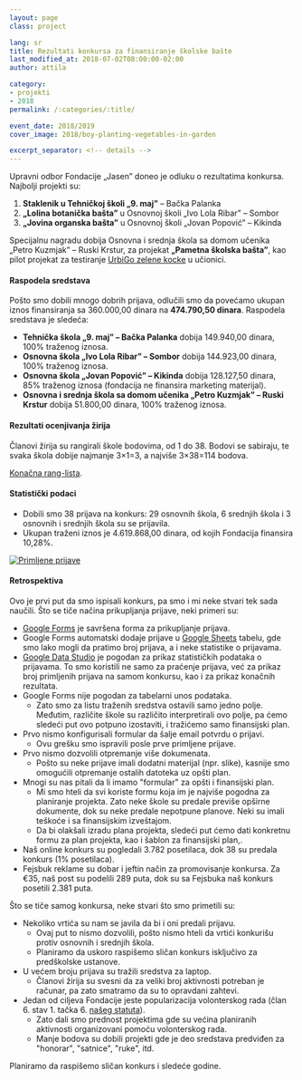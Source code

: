 ```yaml
---
layout: page
class: project

lang: sr
title: Rezultati konkursa za finansiranje školske bašte
last_modified_at: 2018-07-02T08:00:00-02:00
author: attila

category:
- projekti
- 2018
permalink: /:categories/:title/

event_date: 2018/2019
cover_image: 2018/boy-planting-vegetables-in-garden

excerpt_separator: <!-- details -->
---
```


Upravni odbor Fondacije „Jasen” doneo je odluku o rezultatima konkursa.
Najbolji projekti su:

1. **Staklenik u Tehničkoj školi „9. maj”** – Bačka Palanka
2. **„Lolina botanička bašta”** u Osnovnoj školi „Ivo Lola Ribar” – Sombor
3. **„Jovina organska bašta”** u Osnovnoj školi „Jovan Popović” – Kikinda

Specijalnu nagradu dobija Osnovna i srednja škola sa domom učenika „Petro
Kuzmjak” – Ruski Krstur, za projekat **„Pametna školska bašta”**, kao pilot
projekat za testiranje [UrbiGo zelene kocke](https://urbigo.me) u učionici.

<!-- details -->

#### Raspodela sredstava

Pošto smo dobili mnogo dobrih prijava, odlučili smo da povećamo ukupan iznos
finansiranja sa 360.000,00 dinara na **474.790,50 dinara**. Raspodela sredstava
je sledeća:

* **Tehnička škola „9. maj” – Bačka Palanka** dobija 149.940,00 dinara, 100%
  traženog iznosa.
* **Osnovna škola „Ivo Lola Ribar” – Sombor** dobija 144.923,00 dinara, 100%
  traženog iznosa.
* **Osnovna škola „Jovan Popović” – Kikinda** dobija 128.127,50 dinara, 85%
  traženog iznosa (fondacija ne finansira marketing materijal).
* **Osnovna i srednja škola sa domom učenika „Petro Kuzmjak” – Ruski Krstur**
  dobija 51.800,00 dinara, 100% traženog iznosa.

#### Rezultati ocenjivanja žirija

Članovi žirija su rangirali škole bodovima, od 1 do 38. Bodovi se sabiraju, te
svaka škola dobije najmanje 3×1=3, a najviše 3×38=114 bodova.

[Konačna rang-lista](https://datastudio.google.com/open/1Hk_tlxS4XUGiA8edYBMmbck6dk0VTi4X).

#### Statistički podaci

* Dobili smo 38 prijava na konkurs: 29 osnovnih škola, 6 srednjih škola i 3
  osnovnih i srednjih škola su se prijavila.
* Ukupan traženi iznos je 4.619.868,00 dinara, od kojih Fondacija finansira
  10,28%.

<div class="mdl-typography--text-center">
  <a href="https://datastudio.google.com/open/113yK19w0mdLtbny59KdP1ICFDAoF-aoX"><img alt="Primljene prijave" class="mdl-shadow--2dp staticmap" src="https://storage.googleapis.com/jasen.org.rs/2018/skolska-basta-prijave.png" style="max-width: 100%;"></a>
</div>

#### Retrospektiva

Ovo je prvi put da smo ispisali konkurs, pa smo i mi neke stvari tek sada
naučili. Što se tiče načina prikupljanja prijave, neki primeri su:

* [Google Forms] je savršena forma za prikupljanje prijava.
* Google Forms automatski dodaje prijave u [Google Sheets] tabelu, gde smo
  lako mogli da pratimo broj prijava, a i neke statistike o prijavama.
* [Google Data Studio] je pogodan za prikaz statističkih podataka o prijavama.
  To smo koristili ne samo za praćenje prijava, već za prikaz broj primljenih
  prijava na samom konkursu, kao i za prikaz konačnih rezultata.
* Google Forms nije pogodan za tabelarni unos podataka.
  * Zato smo za listu traženih sredstva ostavili samo jedno polje. Međutim,
    različite škole su različito interpretirali ovo polje, pa ćemo sledeći put
    ovo potpuno izostaviti, i tražićemo samo finansijski plan.
* Prvo nismo konfigurisali formular da šalje email potvrdu o prijavi.
  * Ovu grešku smo ispravili posle prve primljene prijave.
* Prvo nismo dozvolili otpremanje više dokumenata.
  * Pošto su neke prijave imali dodatni materijal (npr. slike), kasnije smo
    omogućili otpremanje ostalih datoteka uz opšti plan.
* Mnogi su nas pitali da li imamo "formular" za opšti i finansijski plan.
  * Mi smo hteli da svi koriste formu koja im je najviše pogodna za planiranje
    projekta. Zato neke škole su predale previše opširne dokumente, dok su neke
    predale nepotpune planove. Neki su imali teškoće i sa finansijskim
    izveštajom.
  * Da bi olakšali izradu plana projekta, sledeći put ćemo dati konkretnu
    formu za plan projekta, kao i šablon za finansijski plan,.
* Naš online konkurs su pogledali 3.782 posetilaca, dok 38 su predala konkurs
  (1% posetilaca).
* Fejsbuk reklame su dobar i jeftin način za promovisanje konkursa. Za €35,
  naš post su podelili 289 puta, dok su sa Fejsbuka naš konkurs posetili 2.381
  puta.

[Google Forms]: http://forms.google.com
[Google Sheets]: http://sheets.google.com
[Google Data Studio]: http://datastudio.google.com

Što se tiče samog konkursa, neke stvari što smo primetili su:

* Nekoliko vrtića su nam se javila da bi i oni predali prijavu.
  * Ovaj put to nismo dozvolili, pošto nismo hteli da vrtići konkurišu protiv
  osnovnih i srednjih škola.
  * Planiramo da uskoro raspišemo sličan konkurs isključivo za predškolske
  ustanove.
* U većem broju prijava su tražili sredstva za laptop.
  * Članovi žirija su svesni da za veliki broj aktivnosti potreban je računar,
  pa zato smatramo da su to opravdani zahtevi.
* Jedan od ciljeva Fondacije jeste popularizacija volonterskog rada (član 6.
  stav 1. tačka 6. [našeg statuta](/docs/statut.pdf)).
  * Zato dali smo prednost projektima gde su većina planiranih aktivnosti
  organizovani pomoću volonterskog rada.
  * Manje bodova su dobili projekti gde je deo sredstava predviđen za
  "honorar", "satnice", "ruke", itd.

Planiramo da raspišemo sličan konkurs i sledeće godine.
